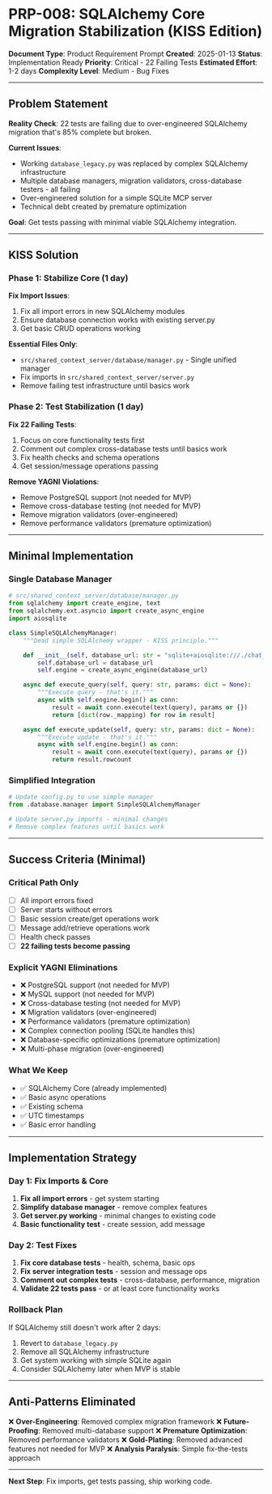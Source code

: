 # PRP-008: SQLAlchemy Core Migration Stabilization (KISS Edition)

**Document Type**: Product Requirement Prompt
**Created**: 2025-01-13
**Status**: Implementation Ready
**Priority**: Critical - 22 Failing Tests
**Estimated Effort**: 1-2 days
**Complexity Level**: Medium - Bug Fixes

---

## Problem Statement

**Reality Check**: 22 tests are failing due to over-engineered SQLAlchemy migration that's 85% complete but broken.

**Current Issues**:
- Working `database_legacy.py` was replaced by complex SQLAlchemy infrastructure
- Multiple database managers, migration validators, cross-database testers - all failing
- Over-engineered solution for a simple SQLite MCP server
- Technical debt created by premature optimization

**Goal**: Get tests passing with minimal viable SQLAlchemy integration.

---

## KISS Solution

### Phase 1: Stabilize Core (1 day)

**Fix Import Issues**:
1. Fix all import errors in new SQLAlchemy modules
2. Ensure database connection works with existing server.py
3. Get basic CRUD operations working

**Essential Files Only**:
- `src/shared_context_server/database/manager.py` - Single unified manager
- Fix imports in `src/shared_context_server/server.py`
- Remove failing test infrastructure until basics work

### Phase 2: Test Stabilization (1 day)

**Fix 22 Failing Tests**:
1. Focus on core functionality tests first
2. Comment out complex cross-database tests until basics work
3. Fix health checks and schema operations
4. Get session/message operations passing

**Remove YAGNI Violations**:
- Remove PostgreSQL support (not needed for MVP)
- Remove cross-database testing (not needed for MVP)
- Remove migration validators (over-engineered)
- Remove performance validators (premature optimization)

---

## Minimal Implementation

### Single Database Manager
```python
# src/shared_context_server/database/manager.py
from sqlalchemy import create_engine, text
from sqlalchemy.ext.asyncio import create_async_engine
import aiosqlite

class SimpleSQLAlchemyManager:
    """Dead simple SQLAlchemy wrapper - KISS principle."""

    def __init__(self, database_url: str = "sqlite+aiosqlite:///./chat_history.db"):
        self.database_url = database_url
        self.engine = create_async_engine(database_url)

    async def execute_query(self, query: str, params: dict = None):
        """Execute query - that's it."""
        async with self.engine.begin() as conn:
            result = await conn.execute(text(query), params or {})
            return [dict(row._mapping) for row in result]

    async def execute_update(self, query: str, params: dict = None):
        """Execute update - that's it."""
        async with self.engine.begin() as conn:
            result = await conn.execute(text(query), params or {})
            return result.rowcount
```

### Simplified Integration
```python
# Update config.py to use simple manager
from .database.manager import SimpleSQLAlchemyManager

# Update server.py imports - minimal changes
# Remove complex features until basics work
```

---

## Success Criteria (Minimal)

### Critical Path Only
- [ ] All import errors fixed
- [ ] Server starts without errors
- [ ] Basic session create/get operations work
- [ ] Message add/retrieve operations work
- [ ] Health check passes
- [ ] **22 failing tests become passing**

### Explicit YAGNI Eliminations
- ❌ PostgreSQL support (not needed for MVP)
- ❌ MySQL support (not needed for MVP)
- ❌ Cross-database testing (not needed for MVP)
- ❌ Migration validators (over-engineered)
- ❌ Performance validators (premature optimization)
- ❌ Complex connection pooling (SQLite handles this)
- ❌ Database-specific optimizations (premature optimization)
- ❌ Multi-phase migration (over-engineered)

### What We Keep
- ✅ SQLAlchemy Core (already implemented)
- ✅ Basic async operations
- ✅ Existing schema
- ✅ UTC timestamps
- ✅ Basic error handling

---

## Implementation Strategy

### Day 1: Fix Imports & Core
1. **Fix all import errors** - get system starting
2. **Simplify database manager** - remove complex features
3. **Get server.py working** - minimal changes to existing code
4. **Basic functionality test** - create session, add message

### Day 2: Test Fixes
1. **Fix core database tests** - health, schema, basic ops
2. **Fix server integration tests** - session and message ops
3. **Comment out complex tests** - cross-database, performance, migration
4. **Validate 22 tests pass** - or at least core functionality works

### Rollback Plan
If SQLAlchemy still doesn't work after 2 days:
1. Revert to `database_legacy.py`
2. Remove all SQLAlchemy infrastructure
3. Get system working with simple SQLite again
4. Consider SQLAlchemy later when MVP is stable

---

## Anti-Patterns Eliminated

❌ **Over-Engineering**: Removed complex migration framework
❌ **Future-Proofing**: Removed multi-database support
❌ **Premature Optimization**: Removed performance validators
❌ **Gold-Plating**: Removed advanced features not needed for MVP
❌ **Analysis Paralysis**: Simple fix-the-tests approach

---

**Next Step**: Fix imports, get tests passing, ship working code.
